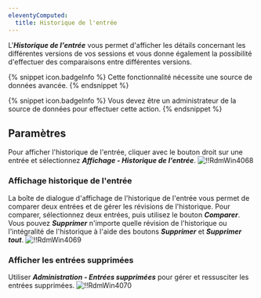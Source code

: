 ```yaml
---
eleventyComputed:
  title: Historique de l'entrée
---
```

L'***Historique de l'entrée*** vous permet d'afficher les détails concernant les différentes versions de vos sessions et vous donne également la possibilité d'effectuer des comparaisons entre différentes versions.

{% snippet icon.badgeInfo %}
Cette fonctionnalité nécessite une source de données avancée.
{% endsnippet %}

{% snippet icon.badgeInfo %}
Vous devez être un administrateur de la source de données pour effectuer cette action.
{% endsnippet %}

## Paramètres

Pour afficher l'historique de l'entrée, cliquer avec le bouton droit sur une entrée et sélectionnez ***Affichage - Historique de l'entrée***.
![!!RdmWin4068](https://cdnweb.devolutions.net/docs/fr/rdm/windows/RdmWin4068.png)

### Affichage historique de l'entrée

La boîte de dialogue d'affichage de l'historique de l'entrée vous permet de comparer deux entrées et de gérer les révisions de l'historique. Pour comparer, sélectionnez deux entrées, puis utilisez le bouton ***Comparer***. Vous pouvez ***Supprimer*** n'importe quelle révision de l'historique ou l'intégralité de l'historique à l'aide des boutons ***Supprimer*** et ***Supprimer tout***.
![!!RdmWin4069](https://cdnweb.devolutions.net/docs/fr/rdm/windows/RdmWin4069.png)

### Afficher les entrées supprimées

Utiliser ***Administration - Entrées supprimées*** pour gérer et ressusciter les entrées supprimées.
![!!RdmWin4070](https://cdnweb.devolutions.net/docs/fr/rdm/windows/RdmWin4070.png)


